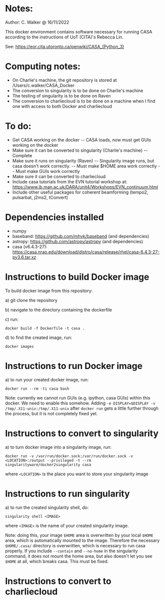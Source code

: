 # Notes:

Author: C. Walker @ 16/11/2022

This docker environment contains software necessary for running CASA
according to the instructions of UoT (CITA)'s Rebecca Lin.

See: https://eor.cita.utoronto.ca/penwiki/CASA_(Python_3)

# Computing notes:

- On Charlie's machine, the git repository is stored at /Users/c.walker/CASA_Docker
- The conversion to singularity is to be done on Charlie's machine
- The testing of singularity is to be done on Raven
- The conversion to charliecloud is to be done on a machine when I find one with access to both Docker and charliecloud

# To do:

- Get CASA working on the docker
-- CASA loads, now must get GUIs working on the docker
- Make sure it can be converted to singularity (Charlie's machine)
-- Complete
- Make sure it runs on singularity (Raven)
-- Singularity image runs, but casa doesn't work correctly.
-- Must make $HOME area work correctly
-- Must make GUIs work correctly
- Make sure it can be converted to charliecloud
- Include casa tutorials from the EVN tutorial workshop at: https://www.jb.man.ac.uk/DARA/unit4/Workshops/EVN_continuum.html
- Include other useful packages for coherent beamforming (tempo2, pulsarbat, j2ms2, tConvert)

# Dependencies installed

- numpy
- baseband: https://github.com/mhvk/baseband (and dependencies)
- astropy: https://github.com/astropy/astropy (and dependencies)
- casa (v6.4.3-27): https://casa.nrao.edu/download/distro/casa/release/rhel/casa-6.4.3-27-py3.6.tar.xz 
# Instructions to build Docker image

To build docker image from this repository:

a) git clone the repository

b) navigate to the directory containing the dockerfile

c) run:

```
docker build -f Dockerfile -t casa .
```

d) to find the created image, run:

```
docker images
```

# Instructions to run Docker image

a) to run your created docker image, run:

```
docker run --rm -ti casa bash
```

Note: currently we cannot run GUIs (e.g. ipython, casa GUIs) within this docker. We need to enable this somehow. Adding `-e DISPLAY=$DISPLAY -v /tmp/.X11-unix:/tmp/.X11-unix` after `docker run` gets a little further through the process, but it is not completely fixed yet.

# Instructions to convert to singularity

a) to turn docker image into a singularity image, run:

```
docker run -v /var/run/docker.sock:/var/run/docker.sock -v <LOCATION>:/output --privileged -t --rm singularityware/docker2singularity casa
```

where `<LOCATION>` is the place you want to store your singularity image

# Instructions to run singularity

a) to run the created singularity shell, do:

```
singularity shell <IMAGE>
```

where `<IMAGE>` is the name of your created singularity image.

Note: doing this, your image `$HOME` area is overwritten by your local `$HOME` area, which is automatically mounted to the image. Therefore the necessary `$HOME/.casa/` directory is overwritten, which is necessary to run casa properly. If you include `--contain` and `--no-home` in the singularity command, it does not mount the home area, but also doesn't let you see `$HOME` at all, which breaks casa. This must be fixed.

# Instructions to convert to charliecloud
